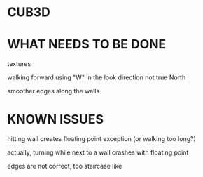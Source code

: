 # CUB3D



#     WHAT NEEDS TO BE DONE

textures

walking forward using "W" in the look direction not true North

smoother edges along the walls



#     KNOWN ISSUES
hitting wall creates floating point exception (or walking too long?)

actually, turning while next to a wall crashes with floating point

edges are not correct, too staircase like
